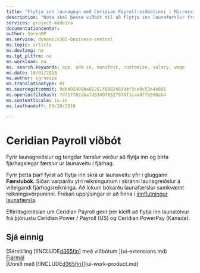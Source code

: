 ```yaml
---
title: "Flytja inn launagögn með Ceridian Payroll-viðbótinni | Microsoft Docs"
description: "Nota skal þessa viðbót til að flytja inn launafærslur frá Ceridian HR/Payroll (BNA) og Ceridian PowerPay (Kanada) þjónustunum."
services: project-madeira
documentationcenter: 
author: SorenGP
ms.service: dynamics365-business-central
ms.topic: article
ms.devlang: na
ms.tgt_pltfrm: na
ms.workload: na
ms. search.keywords: app, add-in, manifest, customize, salary, wage
ms.date: 10/01/2018
ms.author: sgroespe
ms.translationtype: HT
ms.sourcegitcommit: 9dbd92409ba02281f008246194f3ce0c53e4e001
ms.openlocfilehash: 7df17702abafd834976527978f1caadffb590ab4
ms.contentlocale: is-is
ms.lasthandoff: 09/28/2018

---
```

# <a name="the-ceridian-payroll-extension"></a>Ceridian Payroll viðbót
Fyrir launagreiðslur og tengdar færslur verður að flytja inn og birta fjárhagslegar færslur úr launaveitu í fjárhag.

Fyrir þetta þarf fyrst að flytja inn skrá úr launaveitu yfir í gluggann **Færslubók**. Síðan varparðu ytri reikningunum í skránni launagreiðslur á viðeigandi fjárhagsreikninga. Að lokum bókarðu launafærslur samkvæmt reikningsvörpuninni. Frekari upplýsingar er að finna í [innflutningur launafærsla](finance-how-import-payroll-transactions.md).

Eftirlitsgreiðslan um Ceridian Payroll gerir þér kleift að flytja inn launatölvur frá þjónustu Ceridian Power / Payroll (US) og Ceridian PowerPay (Kanada).

## <a name="see-also"></a>Sjá einnig
[Sérstilling [!INCLUDE[d365fin](includes/d365fin_md.md)] með viðbótum ](ui-extensions.md)    
[Fjármál](finance.md)    
[Unnið með [!INCLUDE[d365fin](includes/d365fin_md.md)]](ui-work-product.md)

